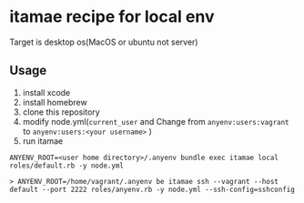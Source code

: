 # itamae recipe for local env

Target is desktop os(MacOS or ubuntu not server)

## Usage

1. install xcode
2. install homebrew
3. clone this repository
4. modify node.yml(`current_user` and Change from `anyenv:users:vagrant` to `anyenv:users:<your username>` )
5. run itamae

```
ANYENV_ROOT=<user home directory>/.anyenv bundle exec itamae local roles/default.rb -y node.yml
```

```
> ANYENV_ROOT=/home/vagrant/.anyenv be itamae ssh --vagrant --host default --port 2222 roles/anyenv.rb -y node.yml --ssh-config=sshconfig
```
